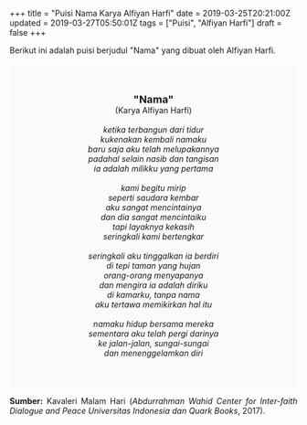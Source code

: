+++
title = "Puisi Nama Karya Alfiyan Harfi"
date = 2019-03-25T20:21:00Z
updated = 2019-03-27T05:50:01Z
tags = ["Puisi", "Alfiyan Harfi"]
draft = false
+++

<div dir="ltr" style="text-align: left;" trbidi="on"><div dir="ltr" style="text-align: left;" trbidi="on"><div dir="ltr" style="text-align: left;" trbidi="on"><div style="text-align: justify;">Berikut ini adalah puisi berjudul "Nama" yang dibuat oleh Alfiyan Harfi. </div><br /><div style="background: #FAFAFA; font-size: 14px; height: auto; margin: 0 auto; padding: 50px; text-align: center; width: auto;"><span style="font-size: 18px;"><b>"Nama"</b></span><br />(Karya Alfiyan Harfi) <br /><br /><i>ketika terbangun dari tidur<br />kukenakan kembali namaku<br />baru saja aku telah melupakannya<br />padahal selain nasib dan tangisan<br />ia adalah milikku yang pertama<br /><br />kami begitu mirip<br />seperti saudara kembar<br />aku sangat mencintainya<br />dan dia sangat mencintaiku<br />tapi layaknya kekasih<br />seringkali kami bertengkar<br /><br />seringkali aku tinggalkan ia berdiri<br />di tepi taman yang hujan<br />orang-orang menyapanya<br />dan mengira ia adalah diriku<br />di kamarku, tanpa nama<br />aku tertawa memikirkan hal itu<br /><br />namaku hidup bersama mereka<br />sementara aku telah pergi darinya<br />ke jalan-jalan, sungai-sungai<br />dan menenggelamkan diri</i> </div></div></div><br /><div style="text-align: justify;"><b>Sumber:</b> Kavaleri Malam Hari (<i>Abdurrahman Wahid Center for Inter-faith Dialogue and Peace Universitas Indonesia dan Quark Books</i>, 2017).</div></div>
